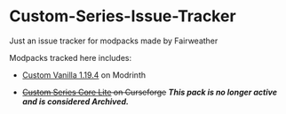# Custom-Series-Issue-Tracker
Just an issue tracker for modpacks made by Fairweather

Modpacks tracked here includes:

  - [Custom Vanilla 1.19.4](https://modrinth.com/modpack/custom-vanilla-1.19.4) on Modrinth
  
  - ~~[Custom Series Core Lite](https://curseforge.com/minecraft/modpacks/custom-series-core-lite) on Curseforge~~ ***This pack is no longer active and is considered Archived.***
